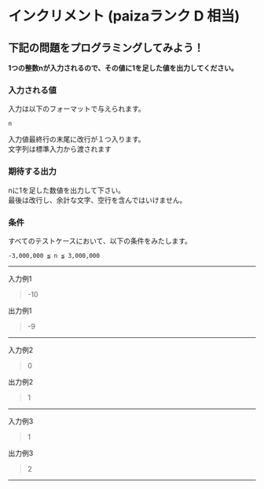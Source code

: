 # インクリメント (paizaランク D 相当)

##  下記の問題をプログラミングしてみよう！
**1つの整数nが入力されるので、その値に1を足した値を出力してください。**

### 入力される値
入力は以下のフォーマットで与えられます。
```
n
```

入力値最終行の末尾に改行が１つ入ります。  
文字列は標準入力から渡されます

### 期待する出力
nに1を足した数値を出力して下さい。  
最後は改行し、余計な文字、空行を含んではいけません。

### 条件
すべてのテストケースにおいて、以下の条件をみたします。
```
-3,000,000 ≦ n ≦ 3,000,000
```

---
入力例1
> -10

出力例1
> -9
---
入力例2
> 0

出力例2
> 1

---
入力例3
> 1

出力例3
> 2
---